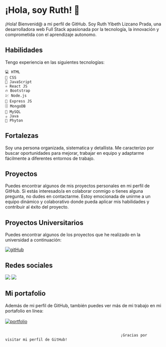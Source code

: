 # ¡Hola, soy Ruth! 👋

¡Hola! Bienvenid@ a mi perfil de GitHub. Soy Ruth Yibeth Lizcano Prada, una desarrolladora web Full Stack apasionada por la tecnología, la innovación y comprometida con el aprendizaje autonomo.

## Habilidades
Tengo experiencia en las siguientes tecnologías:

    💻 HTML
    🎨 CSS
    🚀 JavaScript
    ⚛️ React JS
    🔥 Bootstrap
    💹 Node.js
    🚀 Express JS
    🗄️ MongoDB
    💾 MySQL
    ☕ Java
    📗 Phyton

## Fortalezas

Soy una persona organizada, sistematica y detallista. Me caracterizo por buscar oportunidades para mejorar, trabajar en equipo y adaptarme fácilmente a diferentes entornos de trabajo.

## Proyectos

Puedes encontrar algunos de mis proyectos personales en mi perfil de GitHub. Si estás interesado/a en colaborar conmigo o tienes alguna pregunta, no dudes en contactarme. Estoy emocionada de unirme a un equipo dinámico y colaborativo donde pueda aplicar mis habilidades y contribuir al éxito del proyecto.

## Proyectos Universitarios
Puedes encontrar algunos de los proyectos que he realizado en la universidad a continuación:

[![gitHub](https://firebasestorage.googleapis.com/v0/b/redjodsproject.appspot.com/o/github-logo.png?alt=media&token=d66d1393-e83b-43e1-ba63-6d3e3d99caa9)](https://github.com/RuthLizcano)

## Redes sociales
  <a href="https://www.linkedin.com/in/ruth-yibeth-lizcano-prada-pob/" target="_blank"><img src="https://img.shields.io/badge/-LinkedIn-%230077B5?style=for-the-badge&logo=linkedin&logoColor=white" target="_blank"></a>
  <a href = "mailto:jbruthlizcano@gmail.com"><img src="https://img.shields.io/badge/-Gmail-%23333?style=for-the-badge&logo=gmail&logoColor=white" target="_blank"></a>
  

## Mi portafolio

Además de mi perfil de GitHub, también puedes ver más de mi trabajo en mi portafolio en línea: <br> 
<br>
[![portfolio](https://img.shields.io/badge/my_portfolio-000?style=for-the-badge&logo=ko-fi&logoColor=white)](https://visionary-centaur-f47981.netlify.app/)
## 
                                                        ¡Gracias por visitar mi perfil de GitHub!
